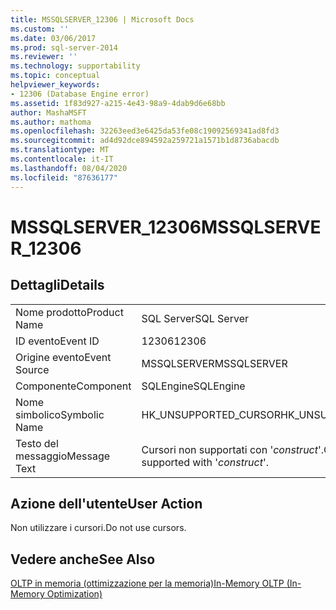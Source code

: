 ```yaml
---
title: MSSQLSERVER_12306 | Microsoft Docs
ms.custom: ''
ms.date: 03/06/2017
ms.prod: sql-server-2014
ms.reviewer: ''
ms.technology: supportability
ms.topic: conceptual
helpviewer_keywords:
- 12306 (Database Engine error)
ms.assetid: 1f83d927-a215-4e43-98a9-4dab9d6e68bb
author: MashaMSFT
ms.author: mathoma
ms.openlocfilehash: 32263eed3e6425da53fe08c19092569341ad8fd3
ms.sourcegitcommit: ad4d92dce894592a259721a1571b1d8736abacdb
ms.translationtype: MT
ms.contentlocale: it-IT
ms.lasthandoff: 08/04/2020
ms.locfileid: "87636177"
---
```

# <a name="mssqlserver_12306"></a><span data-ttu-id="d475f-102">MSSQLSERVER_12306</span><span class="sxs-lookup"><span data-stu-id="d475f-102">MSSQLSERVER_12306</span></span>
    
## <a name="details"></a><span data-ttu-id="d475f-103">Dettagli</span><span class="sxs-lookup"><span data-stu-id="d475f-103">Details</span></span>  
  
|||  
|-|-|  
|<span data-ttu-id="d475f-104">Nome prodotto</span><span class="sxs-lookup"><span data-stu-id="d475f-104">Product Name</span></span>|<span data-ttu-id="d475f-105">SQL Server</span><span class="sxs-lookup"><span data-stu-id="d475f-105">SQL Server</span></span>|  
|<span data-ttu-id="d475f-106">ID evento</span><span class="sxs-lookup"><span data-stu-id="d475f-106">Event ID</span></span>|<span data-ttu-id="d475f-107">12306</span><span class="sxs-lookup"><span data-stu-id="d475f-107">12306</span></span>|  
|<span data-ttu-id="d475f-108">Origine evento</span><span class="sxs-lookup"><span data-stu-id="d475f-108">Event Source</span></span>|<span data-ttu-id="d475f-109">MSSQLSERVER</span><span class="sxs-lookup"><span data-stu-id="d475f-109">MSSQLSERVER</span></span>|  
|<span data-ttu-id="d475f-110">Componente</span><span class="sxs-lookup"><span data-stu-id="d475f-110">Component</span></span>|<span data-ttu-id="d475f-111">SQLEngine</span><span class="sxs-lookup"><span data-stu-id="d475f-111">SQLEngine</span></span>|  
|<span data-ttu-id="d475f-112">Nome simbolico</span><span class="sxs-lookup"><span data-stu-id="d475f-112">Symbolic Name</span></span>|<span data-ttu-id="d475f-113">HK_UNSUPPORTED_CURSOR</span><span class="sxs-lookup"><span data-stu-id="d475f-113">HK_UNSUPPORTED_CURSOR</span></span>|  
|<span data-ttu-id="d475f-114">Testo del messaggio</span><span class="sxs-lookup"><span data-stu-id="d475f-114">Message Text</span></span>|<span data-ttu-id="d475f-115">Cursori non supportati con '*construct*'.</span><span class="sxs-lookup"><span data-stu-id="d475f-115">Cursors are not supported with '*construct*'.</span></span>|  
  
## <a name="user-action"></a><span data-ttu-id="d475f-116">Azione dell'utente</span><span class="sxs-lookup"><span data-stu-id="d475f-116">User Action</span></span>  
 <span data-ttu-id="d475f-117">Non utilizzare i cursori.</span><span class="sxs-lookup"><span data-stu-id="d475f-117">Do not use cursors.</span></span>  
  
## <a name="see-also"></a><span data-ttu-id="d475f-118">Vedere anche</span><span class="sxs-lookup"><span data-stu-id="d475f-118">See Also</span></span>  
 [<span data-ttu-id="d475f-119">OLTP in memoria &#40;ottimizzazione per la memoria&#41;</span><span class="sxs-lookup"><span data-stu-id="d475f-119">In-Memory OLTP &#40;In-Memory Optimization&#41;</span></span>](../in-memory-oltp/in-memory-oltp-in-memory-optimization.md)  
  
  
